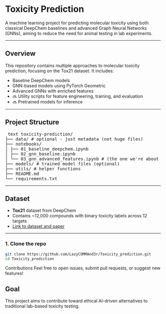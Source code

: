 # Toxicity Prediction

A machine learning project for predicting molecular toxicity using both classical DeepChem baselines and advanced Graph Neural Networks (GNNs), aiming to reduce the need for animal testing in lab experiments.

---

## Overview

This repository contains multiple approaches to molecular toxicity prediction, focusing on the Tox21 dataset. It includes:

-  Baseline DeepChem models
-  GNN-based models using PyTorch Geometric
-  Advanced GNNs with enriched features
- 🔜 Utility scripts for feature engineering, training, and evaluation
- 🔜 Pretrained models for inference

---

## Project Structure

<pre> text toxicity-prediction/ 
├── data/ # optional - just metadata (not huge files) 
├── notebooks/ 
│ ├── 01_baseline_deepchem.ipynb 
│ ├── 02_gnn_baseline.ipynb 
│ └── 03_gnn_advanced_features.ipynb # (the one we're about to build) 
├── models/ # trained model files (optional) 
├── utils/ # helper functions 
├── README.md 
└── requirements.txt </pre>


---

## Dataset

- **Tox21** dataset from DeepChem
- Contains ~12,000 compounds with binary toxicity labels across 12 targets
- [Link to dataset and paper](https://pubs.acs.org/doi/10.1021/ci400187y)

---

### 1. Clone the repo
```bash
git clone https://github.com/LazyCOMMAnd3r/Toxicity_prediction.git
cd Toxicity_prediction
```
Contributions
Feel free to open issues, submit pull requests, or suggest new features!

## Goal
This project aims to contribute toward ethical AI-driven alternatives to traditional lab-based toxicity testing.
